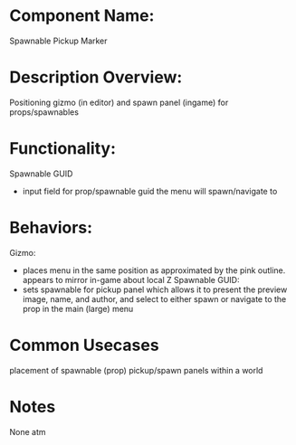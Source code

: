 # Component Name:

Spawnable Pickup Marker

# Description Overview:

Positioning gizmo (in editor) and spawn panel (ingame) for props/spawnables

# Functionality:

Spawnable GUID
- input field for prop/spawnable guid the menu will spawn/navigate to
# Behaviors:

Gizmo:
- places menu in the same position as approximated by the pink outline. appears to mirror in-game about local Z
Spawnable GUID:
- sets spawnable for pickup panel which allows it to present the preview image, name, and author, and select to either spawn or navigate to the prop in the main (large) menu
# Common Usecases

placement of spawnable (prop) pickup/spawn panels within a world

# Notes

None atm